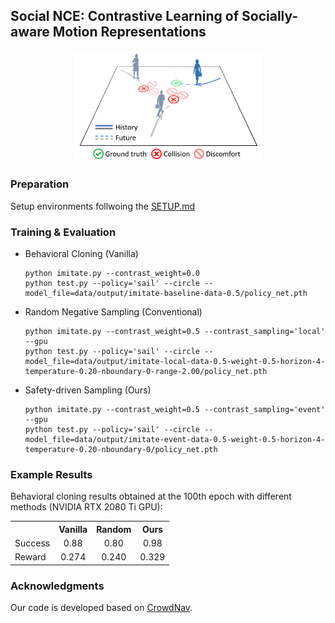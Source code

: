 ## Social NCE: Contrastive Learning of Socially-aware Motion Representations

<p align="center">
  <img src="docs/illustration.png" width="300">
</p>

<!-- This repository contains the code and data to replicate the experiments in our paper:
```bibtex
@article{liu2020snce,
    title={Social NCE: Contrastive Learning of Socially-aware Motion Representations},
    author={Yuejiang Liu and Qi Yan and Alexandre Alahi},
    year={2020}
}
```
 -->

### Preparation

Setup environments follwoing the [SETUP.md](docs/SETUP.md)

### Training & Evaluation

* Behavioral Cloning (Vanilla)
  ```
  python imitate.py --contrast_weight=0.0
  python test.py --policy='sail' --circle --model_file=data/output/imitate-baseline-data-0.5/policy_net.pth
  ```
* Random Negative Sampling (Conventional)
  ```
  python imitate.py --contrast_weight=0.5 --contrast_sampling='local' --gpu
  python test.py --policy='sail' --circle --model_file=data/output/imitate-local-data-0.5-weight-0.5-horizon-4-temperature-0.20-nboundary-0-range-2.00/policy_net.pth
  ```
* Safety-driven Sampling (Ours)
  ```
  python imitate.py --contrast_weight=0.5 --contrast_sampling='event' --gpu
  python test.py --policy='sail' --circle --model_file=data/output/imitate-event-data-0.5-weight-0.5-horizon-4-temperature-0.20-nboundary-0/policy_net.pth
  ```

### Example Results

Behavioral cloning results obtained at the 100th epoch with different methods (NVIDIA RTX 2080 Ti GPU):
<table><tbody>
<!-- START TABLE -->
<!-- TABLE HEADER -->
<th valign="bottom"></th>
<th valign="bottom">Vanilla</th>
<th valign="bottom">Random</th>
<th valign="bottom">Ours</th>
<!-- TABLE BODY -->
<tr><td align="left">Success</td>
<td align="center">0.88</td>
<td align="center">0.80</td>
<td align="center">0.98</td>
<tr><td align="left">Reward</td>
<td align="center">0.274</td>
<td align="center">0.240</td>
<td align="center">0.329</td>
</tr>
</tbody></table>

### Acknowledgments

Our code is developed based on [CrowdNav](https://github.com/vita-epfl/CrowdNav). 
